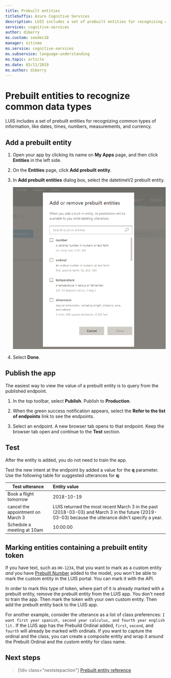 ```yaml
---
title: Prebuilt entities 
titleSuffix: Azure Cognitive Services
description: LUIS includes a set of prebuilt entities for recognizing common types of information, like dates, times, numbers, measurements and currency. Prebuilt entity support varies by the culture of your LUIS app. 
services: cognitive-services
author: diberry
ms.custom: seodec18
manager: nitinme
ms.service: cognitive-services
ms.subservice: language-understanding
ms.topic: article
ms.date: 03/11/2019
ms.author: diberry
---
```


# Prebuilt entities to recognize common data types

LUIS includes a set of prebuilt entities for recognizing common types of information, like dates, times, numbers, measurements, and currency. 

## Add a prebuilt entity

1. Open your app by clicking its name on **My Apps** page, and then click **Entities** in the left side. 

1. On the **Entities** page, click **Add prebuilt entity**.

1. In **Add prebuilt entities** dialog box, select the datetimeV2 prebuilt entity. 

    ![Add prebuilt entity dialog box](./media/luis-use-prebuilt-entity/add-prebuilt-entity-dialog.png)

1. Select **Done**.

## Publish the app

The easiest way to view the value of a prebuilt entity is to query from the published endpoint. 

1. In the top toolbar, select **Publish**. Publish to **Production**. 

1. When the green success notification appears, select the **Refer to the list of endpoints** link to see the endpoints.

1. Select an endpoint. A new browser tab opens to that endpoint. Keep the browser tab open and continue to the **Test** section.

## Test
After the entity is added, you do not need to train the app. 

Test the new intent at the endpoint by added a value for the **q** parameter. Use the following table for suggested utterances for **q**:

|Test utterance|Entity value|
|--|:--|
|Book a flight tomorrow|2018-10-19|
|cancel the appointment on March 3|LUIS returned the most recent March 3 in the past (2018-03-03) and March 3 in the future (2019-03-03) because the utterance didn't specify a year.|
|Schedule a meeting at 10am|10:00:00|

## Marking entities containing a prebuilt entity token
 If you have text, such as `HH-1234`, that you want to mark as a custom entity _and_ you have [Prebuilt Number](luis-reference-prebuilt-number.md) added to the model, you won't be able to mark the custom entity in the LUIS portal. You can mark it with the API. 

 In order to mark this type of token, where part of it is already marked with a prebuilt entity, remove the prebuilt entity from the LUIS app. You don't need to train the app. Then mark the token with your own custom entity. Then add the prebuilt entity back to the LUIS app.

 For another example, consider the utterance as a list of class preferences: `I want first year spanish, second year calculus, and fourth year english lit.` If the LUIS app has the Prebuild Ordinal added, `first`, `second`, and `fourth` will already be marked with ordinals. If you want to capture the ordinal and the class, you can create a composite entity and wrap it around the Prebuilt Ordinal and the custom entity for class name.

## Next steps
> [!div class="nextstepaction"]
> [Prebuilt entity reference](./luis-reference-prebuilt-entities.md)
